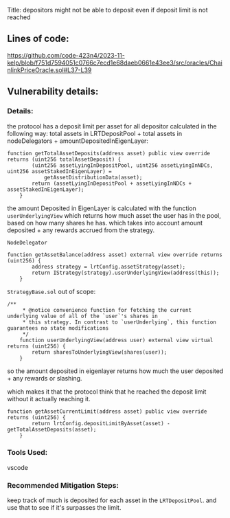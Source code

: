 Title: depositors might not be able to deposit even if deposit limit is not reached

## Lines of code:

https://github.com/code-423n4/2023-11-kelp/blob/f751d7594051c0766c7ecd1e68daeb0661e43ee3/src/oracles/ChainlinkPriceOracle.sol#L37-L39

## Vulnerability details:
### Details:

the protocol has a deposit limit per asset for all depositor calculated in the following way:
total assets in LRTDepositPool + total assets in nodeDelegators + amountDepositedInEigenLayer: 

```solidity=47
function getTotalAssetDeposits(address asset) public view override returns (uint256 totalAssetDeposit) {
        (uint256 assetLyingInDepositPool, uint256 assetLyingInNDCs, uint256 assetStakedInEigenLayer) =
            getAssetDistributionData(asset);
        return (assetLyingInDepositPool + assetLyingInNDCs + assetStakedInEigenLayer);
    }
```

the amount Deposited in EigenLayer is calculated with the function `userUnderlyingView` which returns how much asset the user has in the pool, based on how many shares he has. which takes into account amount deposited + any rewards accrued from the strategy.

`NodeDelegator`

```solidity=121
function getAssetBalance(address asset) external view override returns (uint256) {
        address strategy = lrtConfig.assetStrategy(asset);
        return IStrategy(strategy).userUnderlyingView(address(this));
    }
```

`StrategyBase.sol` out of scope:

```solidity
/**
     * @notice convenience function for fetching the current underlying value of all of the `user`'s shares in
     * this strategy. In contrast to `userUnderlying`, this function guarantees no state modifications
     */
    function userUnderlyingView(address user) external view virtual returns (uint256) {
        return sharesToUnderlyingView(shares(user));
    }
```

so the amount deposited in eigenlayer returns how much the user deposited + any rewards or slashing.

which makes it that the protocol think that he reached the deposit limit without it actually reaching it.

```solidity=56
function getAssetCurrentLimit(address asset) public view override returns (uint256) {
        return lrtConfig.depositLimitByAsset(asset) - getTotalAssetDeposits(asset);
    }
```

### Tools Used:

vscode

### Recommended Mitigation Steps:

keep track of much is deposited for each asset in the `LRTDepositPool`. and use that to see if it's surpasses the limit.